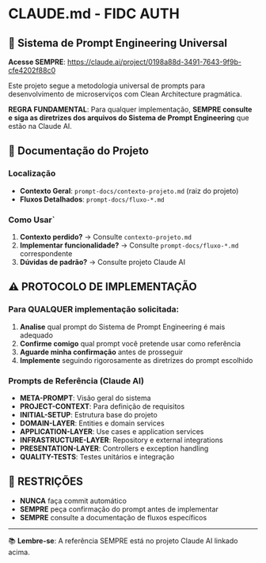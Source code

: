 # CLAUDE.md - FIDC AUTH

## 🔗 Sistema de Prompt Engineering Universal
**Acesse SEMPRE**: https://claude.ai/project/0198a88d-3491-7643-9f9b-cfe4202f88c0

Este projeto segue a metodologia universal de prompts para desenvolvimento de microserviços com Clean Architecture pragmática.

**REGRA FUNDAMENTAL**: Para qualquer implementação, **SEMPRE consulte e siga as diretrizes dos arquivos do Sistema de Prompt Engineering** que estão na Claude AI.

## 📁 Documentação do Projeto

### Localização
- **Contexto Geral**: `prompt-docs/contexto-projeto.md` (raiz do projeto)
- **Fluxos Detalhados**: `prompt-docs/fluxo-*.md`

### Como Usar`
1. **Contexto perdido?** → Consulte `contexto-projeto.md`
2. **Implementar funcionalidade?** → Consulte `prompt-docs/fluxo-*.md` correspondente
3. **Dúvidas de padrão?** → Consulte projeto Claude AI

## ⚠️ PROTOCOLO DE IMPLEMENTAÇÃO

### Para QUALQUER implementação solicitada:

1. **Analise** qual prompt do Sistema de Prompt Engineering é mais adequado
2. **Confirme comigo** qual prompt você pretende usar como referência
3. **Aguarde minha confirmação** antes de prosseguir
4. **Implemente** seguindo rigorosamente as diretrizes do prompt escolhido

### Prompts de Referência (Claude AI)
- **META-PROMPT**: Visão geral do sistema
- **PROJECT-CONTEXT**: Para definição de requisitos
- **INITIAL-SETUP**: Estrutura base do projeto
- **DOMAIN-LAYER**: Entities e domain services
- **APPLICATION-LAYER**: Use cases e application services
- **INFRASTRUCTURE-LAYER**: Repository e external integrations
- **PRESENTATION-LAYER**: Controllers e exception handling
- **QUALITY-TESTS**: Testes unitários e integração

## 🚫 RESTRIÇÕES

- **NUNCA** faça commit automático
- **SEMPRE** peça confirmação do prompt antes de implementar
- **SEMPRE** consulte a documentação de fluxos específicos

---

📚 **Lembre-se**: A referência SEMPRE está no projeto Claude AI linkado acima.